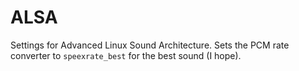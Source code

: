 ALSA
====

Settings for Advanced Linux Sound Architecture. Sets the PCM rate converter to `speexrate_best` for the best sound (I hope).
